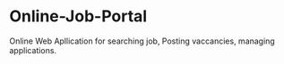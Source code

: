 # Online-Job-Portal
Online Web Apllication for searching job, Posting vaccancies, managing applications.
